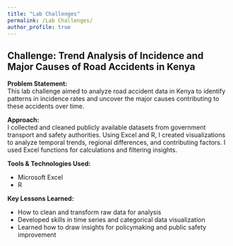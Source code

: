 ```yaml
---
title: "Lab Challenges"
permalink: /Lab Challenges/
author_profile: true
---
```

## Challenge: Trend Analysis of Incidence and Major Causes of Road Accidents in Kenya

**Problem Statement:**  
This lab challenge aimed to analyze road accident data in Kenya to identify patterns in incidence rates and uncover the major causes contributing to these accidents over time.

**Approach:**  
I collected and cleaned publicly available datasets from government transport and safety authorities. Using Excel and R, I created visualizations to analyze temporal trends, regional differences, and contributing factors. I used Excel functions for calculations and filtering insights.

**Tools & Technologies Used:**  
- Microsoft Excel  
- R

**Key Lessons Learned:**  
- How to clean and transform raw data for analysis  
- Developed skills in time series and categorical data visualization  
- Learned how to draw insights for policymaking and public safety improvement
